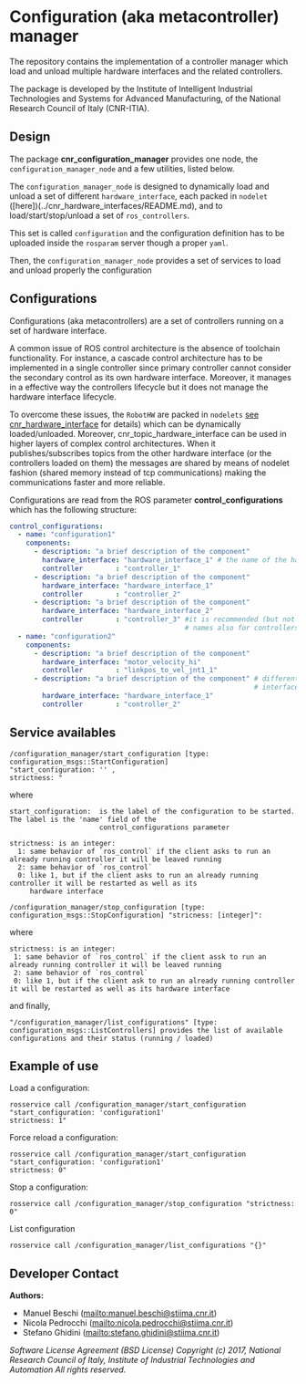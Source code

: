 # Configuration (aka metacontroller) manager

The repository contains the implementation of a controller manager which load and unload multiple hardware interfaces
and the related controllers.

The package is developed by the Institute of Intelligent Industrial Technologies and Systems for Advanced Manufacturing,
of the National Research Council of Italy (CNR-ITIA).

## Design

The package **cnr_configuration_manager** provides one node, the `configuration_manager_node` and a few utilities, 
listed below.

The `configuration_manager_node` is designed to dynamically load and unload a set of different `hardware_interface`,
each packed in `nodelet` ([here])(../cnr_hardware_interfaces/README.md), and to load/start/stop/unload a set of
`ros_controllers`.

This set is called `configuration` and the configuration definition has to be uploaded inside the `rosparam` server
though a proper `yaml`.

Then, the `configuration_manager_node` provides a set of services to load and unload properly the configuration

## Configurations

Configurations (aka metacontrollers) are a set of controllers running on a set of hardware interface.

A common issue of ROS control architecture is the absence of toolchain functionality.
For instance, a cascade control architecture has to be implemented in a single controller since primary
controller cannot consider the secondary control as its own hardware interface. Moreover, 
it manages in a effective way the controllers lifecycle but it does not manage the hardware interface lifecycle.

To overcome these issues, the `RobotHW` are packed in `nodelets` 
[see cnr_hardware_interface](../cnr_hardware_interfaces/README.md)  for details) which can be dynamically loaded/unloaded.
Moreover, cnr_topic_hardware_interface can be used in higher layers of complex control architectures.
When it publishes/subscribes topics from the other hardware interface (or the controllers loaded on them)
the messages are shared by means of nodelet fashion (shared memory instead of tcp communications) making 
the communications faster and more reliable.

Configurations are read from the ROS parameter **control_configurations** which has the following structure:

```yaml
control_configurations:
  - name: "configuration1"
    components:
      - description: "a brief description of the component"
        hardware_interface: "hardware_interface_1" # the name of the hardware interface
        controller        : "controller_1"
      - description: "a brief description of the component"
        hardware_interface: "hardware_interface_1"
        controller        : "controller_2"
      - description: "a brief description of the component"
        hardware_interface: "hardware_interface_2"
        controller        : "controller_3" #it is recommended (but not mandatory) to use different 
                                           # names also for controllers loaded in different hardware interfaces
  - name: "configuration2"
    components:
      - description: "a brief description of the component"
        hardware_interface: "motor_velocity_hi"
        controller        : "linkpos_to_vel_jnt1_1"
      - description: "a brief description of the component" # different configurations can use the same hardware
                                                            # interfaces or the same controllers
        hardware_interface: "hardware_interface_1"
        controller        : "controller_2"
```

## Service availables

```shell
/configuration_manager/start_configuration [type: configuration_msgs::StartConfiguration] 
"start_configuration: '' ,
strictness: "
```

where

```shell
start_configuration:  is the label of the configuration to be started. The label is the 'name' field of the
                      control_configurations parameter

strictness: is an integer:
  1: same behavior of `ros_control` if the client asks to run an already running controller it will be leaved running
  2: same behavior of `ros_control`
  0: like 1, but if the client asks to run an already running controller it will be restarted as well as its 
     hardware interface
```

```shell
/configuration_manager/stop_configuration [type: configuration_msgs::StopConfiguration] "stricness: [integer]":
```

where

```shell
strictness: is an integer:
 1: same behavior of `ros_control` if the client assk to run an already running controller it will be leaved running
 2: same behavior of `ros_control` 
 0: like 1, but if the client ask to run an already running controller it will be restarted as well as its hardware interface
```

and finally,

```shell
"/configuration_manager/list_configurations" [type: configuration_msgs::ListControllers] provides the list of available configurations and their status (running / loaded)
```

## Example of use

Load a configuration:

```shell
rosservice call /configuration_manager/start_configuration "start_configuration: 'configuration1'
strictness: 1"
```

Force reload a configuration:

```shell
rosservice call /configuration_manager/start_configuration "start_configuration: 'configuration1'
strictness: 0"
```

Stop a configuration:

```shell
rosservice call /configuration_manager/stop_configuration "strictness: 0"
```

List configuration

```shell
rosservice call /configuration_manager/list_configurations "{}"
```

## Developer Contact

**Authors:**

- Manuel Beschi (<mailto:manuel.beschi@stiima.cnr.it>)
- Nicola Pedrocchi (<mailto:nicola.pedrocchi@stiima.cnr.it>)  
- Stefano Ghidini (<mailto:stefano.ghidini@stiima.cnr.it>)  

_Software License Agreement (BSD License)_
_Copyright (c) 2017, National Research Council of Italy, Institute of Industrial Technologies and Automation_
_All rights reserved._
